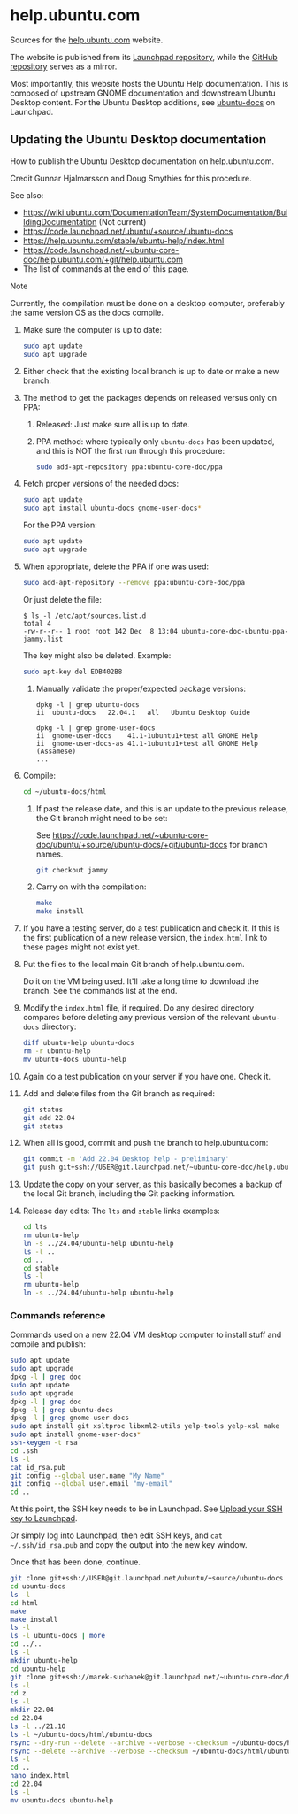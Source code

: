 # help.ubuntu.com

Sources for the [help.ubuntu.com](https://help.ubuntu.com/) website.

The website is published from its [Launchpad repository](https://launchpad.net/help.ubuntu.com), while the [GitHub repository](https://github.com/canonical/help.ubuntu.com) serves as a mirror.

Most importantly, this website hosts the Ubuntu Help documentation. This is composed of upstream GNOME documentation and downstream Ubuntu Desktop content. For the Ubuntu Desktop additions, see [ubuntu-docs](https://launchpad.net/ubuntu/+source/ubuntu-docs) on Launchpad.

## Updating the Ubuntu Desktop documentation

How to publish the Ubuntu Desktop documentation on help.ubuntu.com.

Credit Gunnar Hjalmarsson and Doug Smythies for this procedure.

See also:

* <https://wiki.ubuntu.com/DocumentationTeam/SystemDocumentation/BuildingDocumentation> (Not current)
* <https://code.launchpad.net/ubuntu/+source/ubuntu-docs>
* <https://help.ubuntu.com/stable/ubuntu-help/index.html>
* <https://code.launchpad.net/~ubuntu-core-doc/help.ubuntu.com/+git/help.ubuntu.com>
* The list of commands at the end of this page.

> [!NOTE]
> Currently, the compilation must be done on a desktop computer, preferably the same version OS as the docs compile.

1. Make sure the computer is up to date:

    ```bash
    sudo apt update
    sudo apt upgrade
    ```

2. Either check that the existing local branch is up to date or make a new branch.

3. The method to get the packages depends on released versus only on PPA:

    1. Released: Just make sure all is up to date.

    2. PPA method: where typically only `ubuntu-docs` has been updated, and this is NOT the first run through this procedure:

        ```bash
        sudo add-apt-repository ppa:ubuntu-core-doc/ppa
        ```

4. Fetch proper versions of the needed docs:

    ```bash
    sudo apt update
    sudo apt install ubuntu-docs gnome-user-docs*
    ```

	For the PPA version:

    ```bash
    sudo apt update
    sudo apt upgrade
    ```

5. When appropriate, delete the PPA if one was used:

    ```bash
    sudo add-apt-repository --remove ppa:ubuntu-core-doc/ppa
    ```

    Or just delete the file:

    ```text
	$ ls -l /etc/apt/sources.list.d
	total 4
	-rw-r--r-- 1 root root 142 Dec  8 13:04 ubuntu-core-doc-ubuntu-ppa-jammy.list
    ```

    The key might also be deleted. Example:

    ```bash
    sudo apt-key del EDB402B8
    ```

    1. Manually validate the proper/expected package versions:

        ```text
        dpkg -l | grep ubuntu-docs
        ii  ubuntu-docs   22.04.1   all   Ubuntu Desktop Guide
        ```

        ```text
        dpkg -l | grep gnome-user-docs
        ii  gnome-user-docs    41.1-1ubuntu1+test all GNOME Help
        ii  gnome-user-docs-as 41.1-1ubuntu1+test all GNOME Help (Assamese)
        ...
        ```

6. Compile:

    ```bash
    cd ~/ubuntu-docs/html
    ```

    1. If past the release date, and this is an update to the previous release, the Git branch might need to be set:

        See <https://code.launchpad.net/~ubuntu-core-doc/ubuntu/+source/ubuntu-docs/+git/ubuntu-docs> for branch names.

        ```bash
        git checkout jammy
        ```

    2. Carry on with the compilation:

        ```bash
        make
        make install
        ```

7. If you have a testing server, do a test publication and check it. If this is the first publication of a new release version, the `index.html` link to these pages might not exist yet.

8. Put the files to the local main Git branch of help.ubuntu.com.

    Do it on the VM being used. It'll take a long time to download the branch.
    See the commands list at the end.

9. Modify the `index.html` file, if required. Do any desired directory compares before deleting any previous version of the relevant `ubuntu-docs` directory:

    ```bash
    diff ubuntu-help ubuntu-docs
    rm -r ubuntu-help
    mv ubuntu-docs ubuntu-help
    ```

10. Again do a test publication on your server if you have one. Check it.

11. Add and delete files from the Git branch as required:

    ```bash
    git status
    git add 22.04
    git status
    ```

12. When all is good, commit and push the branch to help.ubuntu.com:

    ```bash
    git commit -m 'Add 22.04 Desktop help - preliminary'
    git push git+ssh://USER@git.launchpad.net/~ubuntu-core-doc/help.ubuntu.com
    ```

13. Update the copy on your server, as this basically becomes a backup of the local Git branch, including the Git packing information.

14. Release day edits: The `lts` and `stable` links examples:

    ```bash
    cd lts
    rm ubuntu-help
    ln -s ../24.04/ubuntu-help ubuntu-help
    ls -l ..
    cd ..
    cd stable
    ls -l
    rm ubuntu-help
    ln -s ../24.04/ubuntu-help ubuntu-help
    ```

### Commands reference

Commands used on a new 22.04 VM desktop computer to install stuff and compile and publish:

```bash
sudo apt update
sudo apt upgrade
dpkg -l | grep doc
sudo apt update
sudo apt upgrade
dpkg -l | grep doc
dpkg -l | grep ubuntu-docs
dpkg -l | grep gnome-user-docs
sudo apt install git xsltproc libxml2-utils yelp-tools yelp-xsl make
sudo apt install gnome-user-docs*
ssh-keygen -t rsa
cd .ssh
ls -l
cat id_rsa.pub
git config --global user.name "My Name"
git config --global user.email "my-email"
cd ..
```

At this point, the SSH key needs to be in Launchpad. See [Upload your SSH key to Launchpad](https://wiki.ubuntu.com/DocumentationTeam/SystemDocumentation/Repository#DocumentationTeam.2FSystemDocumentation.2FBzrCommon.Upload_your_SSH_key_to_Launchpad).

Or simply log into Launchpad, then edit SSH keys, and `cat ~/.ssh/id_rsa.pub` and copy the output into the new key window.

Once that has been done, continue.

```bash
git clone git+ssh://USER@git.launchpad.net/ubuntu/+source/ubuntu-docs
cd ubuntu-docs
ls -l
cd html
make
make install
ls -l
ls -l ubuntu-docs | more
cd ../..
ls -l
mkdir ubuntu-help
cd ubuntu-help
git clone git+ssh://marek-suchanek@git.launchpad.net/~ubuntu-core-doc/help.ubuntu.com z
ls -l
cd z
ls -l
mkdir 22.04
cd 22.04
ls -l ../21.10
ls -l ~/ubuntu-docs/html/ubuntu-docs
rsync --dry-run --delete --archive --verbose --checksum ~/ubuntu-docs/html/ubuntu-docs ./
rsync --delete --archive --verbose --checksum ~/ubuntu-docs/html/ubuntu-docs ./
ls -l
cd ..
nano index.html
cd 22.04
ls -l
mv ubuntu-docs ubuntu-help
```

